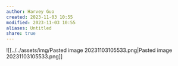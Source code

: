```yaml
---
author: Harvey Guo
created: 2023-11-03 10:55
modified: 2023-11-03 10:55
aliases: Untitled
share: true
---
```


![[../../assets/img/Pasted image 20231103105533.png|Pasted image 20231103105533.png]]
